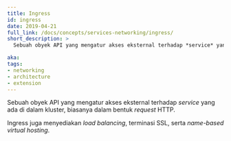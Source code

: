 ```yaml
---
title: Ingress
id: ingress
date: 2019-04-21
full_link: /docs/concepts/services-networking/ingress/
short_description: >
  Sebuah obyek API yang mengatur akses eksternal terhadap *service* yang ada di dalam kluster, biasanya dalam bentuk *request* HTTP.

aka: 
tags:
- networking
- architecture
- extension
---
```

 Sebuah obyek API yang mengatur akses eksternal terhadap *service* yang ada di dalam kluster, biasanya dalam bentuk *request* HTTP.

<!--more--> 

Ingress juga menyediakan *load balancing*, terminasi SSL, serta *name-based virtual hosting*.

